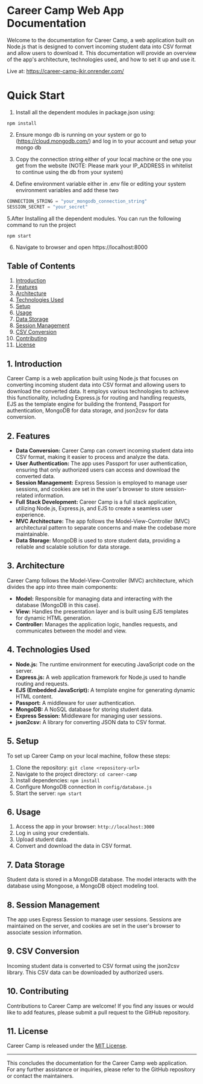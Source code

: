 # Career Camp Web App Documentation

Welcome to the documentation for Career Camp, a web application built on Node.js that is designed to convert incoming student data into CSV format and allow users to download it. This documentation will provide an overview of the app's architecture, technologies used, and how to set it up and use it.

Live at: https://career-camp-jkir.onrender.com/


# Quick Start
1. Install all the dependent modules in package.json using:

```
npm install
```

2. Ensure mongo db is running on your system or go to (https://cloud.mongodb.com/) and log in to your account and setup your mongo db
3. Copy the connection string either of your local machine or the one you get from the website
(NOTE: Please mark your IP_ADDRESS in whitelist to continue using the db from your system)

4. Define environment variable either in .env file or editing your system environment variables and add these two

``` javascript
CONNECTION_STRING = "your_mongodb_connection_string"
SESSION_SECRET = "your_secret"
```

5.After Installing all the dependent modules. You can run the following command to run the project

```
npm start
```
6. Navigate to browser and open https://localhost:8000

## Table of Contents

1. [Introduction](#introduction)
2. [Features](#features)
3. [Architecture](#architecture)
4. [Technologies Used](#technologies-used)
5. [Setup](#setup)
6. [Usage](#usage)
7. [Data Storage](#data-storage)
8. [Session Management](#session-management)
9. [CSV Conversion](#csv-conversion)
10. [Contributing](#contributing)
11. [License](#license)

## 1. Introduction <a name="introduction"></a>

Career Camp is a web application built using Node.js that focuses on converting incoming student data into CSV format and allowing users to download the converted data. It employs various technologies to achieve this functionality, including Express.js for routing and handling requests, EJS as the template engine for building the frontend, Passport for authentication, MongoDB for data storage, and json2csv for data conversion.

## 2. Features <a name="features"></a>

- **Data Conversion:** Career Camp can convert incoming student data into CSV format, making it easier to process and analyze the data.
- **User Authentication:** The app uses Passport for user authentication, ensuring that only authorized users can access and download the converted data.
- **Session Management:** Express Session is employed to manage user sessions, and cookies are set in the user's browser to store session-related information.
- **Full Stack Development:** Career Camp is a full stack application, utilizing Node.js, Express.js, and EJS to create a seamless user experience.
- **MVC Architecture:** The app follows the Model-View-Controller (MVC) architectural pattern to separate concerns and make the codebase more maintainable.
- **Data Storage:** MongoDB is used to store student data, providing a reliable and scalable solution for data storage.

## 3. Architecture <a name="architecture"></a>

Career Camp follows the Model-View-Controller (MVC) architecture, which divides the app into three main components:

- **Model:** Responsible for managing data and interacting with the database (MongoDB in this case).
- **View:** Handles the presentation layer and is built using EJS templates for dynamic HTML generation.
- **Controller:** Manages the application logic, handles requests, and communicates between the model and view.

## 4. Technologies Used <a name="technologies-used"></a>

- **Node.js:** The runtime environment for executing JavaScript code on the server.
- **Express.js:** A web application framework for Node.js used to handle routing and requests.
- **EJS (Embedded JavaScript):** A template engine for generating dynamic HTML content.
- **Passport:** A middleware for user authentication.
- **MongoDB:** A NoSQL database for storing student data.
- **Express Session:** Middleware for managing user sessions.
- **json2csv:** A library for converting JSON data to CSV format.

## 5. Setup <a name="setup"></a>

To set up Career Camp on your local machine, follow these steps:

1. Clone the repository: `git clone <repository-url>`
2. Navigate to the project directory: `cd career-camp`
3. Install dependencies: `npm install`
4. Configure MongoDB connection in `config/database.js`
5. Start the server: `npm start`

## 6. Usage <a name="usage"></a>

1. Access the app in your browser: `http://localhost:3000`
2. Log in using your credentials.
3. Upload student data.
4. Convert and download the data in CSV format.

## 7. Data Storage <a name="data-storage"></a>

Student data is stored in a MongoDB database. The model interacts with the database using Mongoose, a MongoDB object modeling tool.

## 8. Session Management <a name="session-management"></a>

The app uses Express Session to manage user sessions. Sessions are maintained on the server, and cookies are set in the user's browser to associate session information.

## 9. CSV Conversion <a name="csv-conversion"></a>

Incoming student data is converted to CSV format using the json2csv library. This CSV data can be downloaded by authorized users.

## 10. Contributing <a name="contributing"></a>

Contributions to Career Camp are welcome! If you find any issues or would like to add features, please submit a pull request to the GitHub repository.

## 11. License <a name="license"></a>

Career Camp is released under the [MIT License](https://opensource.org/licenses/MIT).

---

This concludes the documentation for the Career Camp web application. For any further assistance or inquiries, please refer to the GitHub repository or contact the maintainers.
